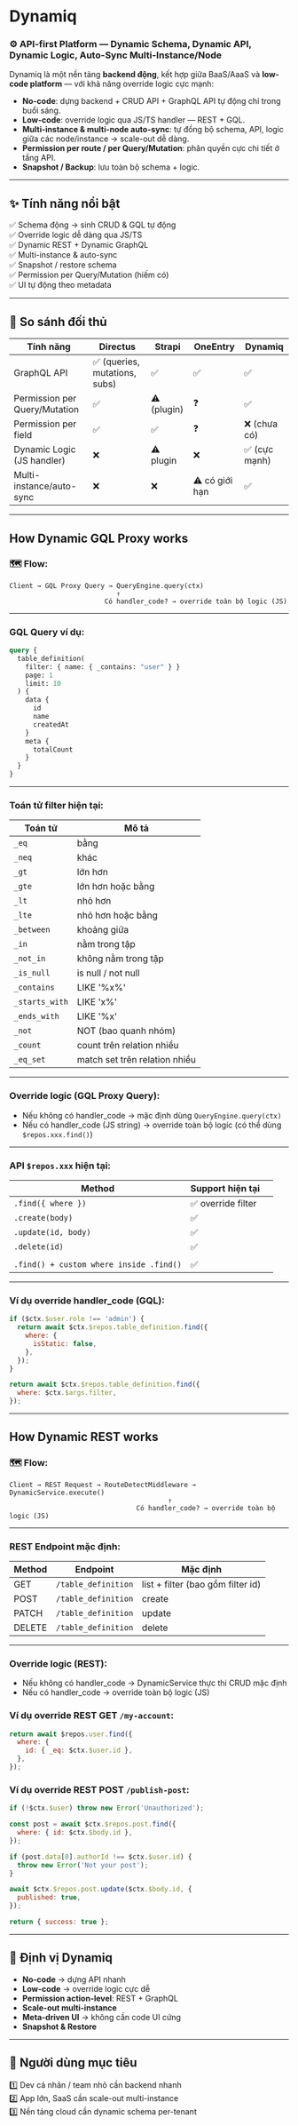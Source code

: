 # Dynamiq

### ⚙️ **API-first Platform — Dynamic Schema, Dynamic API, Dynamic Logic, Auto-Sync Multi-Instance/Node**

Dynamiq là một nền tảng **backend động**, kết hợp giữa BaaS/AaaS và **low-code platform** — với khả năng override logic cực mạnh:

- **No-code**: dựng backend + CRUD API + GraphQL API tự động chỉ trong buổi sáng.
- **Low-code**: override logic qua JS/TS handler — REST + GQL.
- **Multi-instance & multi-node auto-sync**: tự đồng bộ schema, API, logic giữa các node/instance → scale-out dễ dàng.
- **Permission per route / per Query/Mutation**: phân quyền cực chi tiết ở tầng API.
- **Snapshot / Backup**: lưu toàn bộ schema + logic.

---

## ✨ Tính năng nổi bật

✅ Schema động → sinh CRUD & GQL tự động\
✅ Override logic dễ dàng qua JS/TS\
✅ Dynamic REST + Dynamic GraphQL\
✅ Multi-instance & auto-sync\
✅ Snapshot / restore schema\
✅ Permission per Query/Mutation (hiếm có)\
✅ UI tự động theo metadata

---

## 🚀 So sánh đối thủ

| Tính năng                     | Directus                      | Strapi      | OneEntry       | Dynamiq       |
| ----------------------------- | ----------------------------- | ----------- | -------------- | ------------- |
| GraphQL API                   | ✅ (queries, mutations, subs) | ✅          | ✅             | ✅            |
| Permission per Query/Mutation | ✅                            | ⚠️ (plugin) | ❓             | ✅            |
| Permission per field          | ✅                            | ✅          | ❓             | ❌ (chưa có)  |
| Dynamic Logic (JS handler)    | ❌                            | ⚠️ plugin   | ❌             | ✅ (cực mạnh) |
| Multi-instance/auto-sync      | ❌                            | ❌          | ⚠️ có giới hạn | ✅            |

---

## How Dynamic GQL Proxy works

### 🗺️ Flow:

```
Client → GQL Proxy Query → QueryEngine.query(ctx)
                           ↑
                        Có handler_code? → override toàn bộ logic (JS)
```

---

### GQL Query ví dụ:

```graphql
query {
  table_definition(
    filter: { name: { _contains: "user" } }
    page: 1
    limit: 10
  ) {
    data {
      id
      name
      createdAt
    }
    meta {
      totalCount
    }
  }
}
```

---

### Toán tử filter hiện tại:

| Toán tử        | Mô tả                         |
| -------------- | ----------------------------- |
| `_eq`          | bằng                          |
| `_neq`         | khác                          |
| `_gt`          | lớn hơn                       |
| `_gte`         | lớn hơn hoặc bằng             |
| `_lt`          | nhỏ hơn                       |
| `_lte`         | nhỏ hơn hoặc bằng             |
| `_between`     | khoảng giữa                   |
| `_in`          | nằm trong tập                 |
| `_not_in`      | không nằm trong tập           |
| `_is_null`     | is null / not null            |
| `_contains`    | LIKE '%x%'                    |
| `_starts_with` | LIKE 'x%'                     |
| `_ends_with`   | LIKE '%x'                     |
| `_not`         | NOT (bao quanh nhóm)          |
| `_count`       | count trên relation nhiều     |
| `_eq_set`      | match set trên relation nhiều |

---

### Override logic (GQL Proxy Query):

- Nếu không có handler_code → mặc định dùng `QueryEngine.query(ctx)`
- Nếu có handler_code (JS string) → override toàn bộ logic (có thể dùng `$repos.xxx.find()`)

---

### API `$repos.xxx` hiện tại:

| Method                                  | Support hiện tại   |     |
| --------------------------------------- | ------------------ | --- |
| `.find({ where })`                      | ✅ override filter |     |
| `.create(body)`                         | ✅                 |     |
| `.update(id, body)`                     | ✅                 |     |
| `.delete(id)`                           | ✅                 |     |
|                                         |                    |     |
| `.find() + custom where inside .find()` | ✅                 |     |

---

### Ví dụ override handler_code (GQL):

```js
if ($ctx.$user.role !== 'admin') {
  return await $ctx.$repos.table_definition.find({
    where: {
      isStatic: false,
    },
  });
}

return await $ctx.$repos.table_definition.find({
  where: $ctx.$args.filter,
});
```

---

## How Dynamic REST works

### 🗺️ Flow:

```
Client → REST Request → RouteDetectMiddleware → DynamicService.execute()
                                        ↑
                                Có handler_code? → override toàn bộ logic (JS)
```

---

### REST Endpoint mặc định:

| Method | Endpoint            | Mặc định                          |
| ------ | ------------------- | --------------------------------- |
| GET    | `/table_definition` | list + filter (bao gồm filter id) |
| POST   | `/table_definition` | create                            |
| PATCH  | `/table_definition` | update                            |
| DELETE | `/table_definition` | delete                            |

---

### Override logic (REST):

- Nếu không có handler_code → DynamicService thực thi CRUD mặc định
- Nếu có handler_code → override toàn bộ logic (JS)

### Ví dụ override REST GET `/my-account`:

```js
return await $repos.user.find({
  where: {
    id: { _eq: $ctx.$user.id },
  },
});
```

### Ví dụ override REST POST `/publish-post`:

```js
if (!$ctx.$user) throw new Error('Unauthorized');

const post = await $ctx.$repos.post.find({
  where: { id: $ctx.$body.id },
});

if (post.data[0].authorId !== $ctx.$user.id) {
  throw new Error('Not your post');
}

await $ctx.$repos.post.update($ctx.$body.id, {
  published: true,
});

return { success: true };
```

---

## 👫 Định vị Dynamiq

- **No-code** → dựng API nhanh
- **Low-code** → override logic cực dễ
- **Permission action-level**: REST + GraphQL
- **Scale-out multi-instance**
- **Meta-driven UI** → không cần code UI cứng
- **Snapshot & Restore**

---

## 👥 Người dùng mục tiêu

1️⃣ Dev cá nhân / team nhỏ cần backend nhanh\
2️⃣ App lớn, SaaS cần scale-out multi-instance\
3️⃣ Nền tảng cloud cần dynamic schema per-tenant
